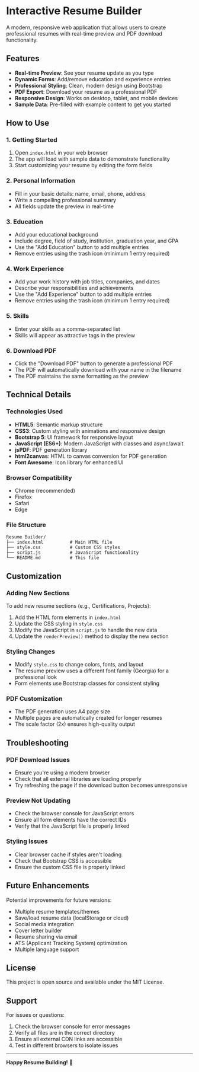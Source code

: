 # Interactive Resume Builder

A modern, responsive web application that allows users to create professional resumes with real-time preview and PDF download functionality.

## Features

- **Real-time Preview**: See your resume update as you type
- **Dynamic Forms**: Add/remove education and experience entries
- **Professional Styling**: Clean, modern design using Bootstrap
- **PDF Export**: Download your resume as a professional PDF
- **Responsive Design**: Works on desktop, tablet, and mobile devices
- **Sample Data**: Pre-filled with example content to get you started

## How to Use

### 1. Getting Started
1. Open `index.html` in your web browser
2. The app will load with sample data to demonstrate functionality
3. Start customizing your resume by editing the form fields

### 2. Personal Information
- Fill in your basic details: name, email, phone, address
- Write a compelling professional summary
- All fields update the preview in real-time

### 3. Education
- Add your educational background
- Include degree, field of study, institution, graduation year, and GPA
- Use the "Add Education" button to add multiple entries
- Remove entries using the trash icon (minimum 1 entry required)

### 4. Work Experience
- Add your work history with job titles, companies, and dates
- Describe your responsibilities and achievements
- Use the "Add Experience" button to add multiple entries
- Remove entries using the trash icon (minimum 1 entry required)

### 5. Skills
- Enter your skills as a comma-separated list
- Skills will appear as attractive tags in the preview

### 6. Download PDF
- Click the "Download PDF" button to generate a professional PDF
- The PDF will automatically download with your name in the filename
- The PDF maintains the same formatting as the preview

## Technical Details

### Technologies Used
- **HTML5**: Semantic markup structure
- **CSS3**: Custom styling with animations and responsive design
- **Bootstrap 5**: UI framework for responsive layout
- **JavaScript (ES6+)**: Modern JavaScript with classes and async/await
- **jsPDF**: PDF generation library
- **html2canvas**: HTML to canvas conversion for PDF generation
- **Font Awesome**: Icon library for enhanced UI

### Browser Compatibility
- Chrome (recommended)
- Firefox
- Safari
- Edge

### File Structure
```
Resume Builder/
├── index.html          # Main HTML file
├── style.css           # Custom CSS styles
├── script.js           # JavaScript functionality
└── README.md           # This file
```

## Customization

### Adding New Sections
To add new resume sections (e.g., Certifications, Projects):

1. Add the HTML form elements in `index.html`
2. Update the CSS styling in `style.css`
3. Modify the JavaScript in `script.js` to handle the new data
4. Update the `renderPreview()` method to display the new section

### Styling Changes
- Modify `style.css` to change colors, fonts, and layout
- The resume preview uses a different font family (Georgia) for a professional look
- Form elements use Bootstrap classes for consistent styling

### PDF Customization
- The PDF generation uses A4 page size
- Multiple pages are automatically created for longer resumes
- The scale factor (2x) ensures high-quality output

## Troubleshooting

### PDF Download Issues
- Ensure you're using a modern browser
- Check that all external libraries are loading properly
- Try refreshing the page if the download button becomes unresponsive

### Preview Not Updating
- Check the browser console for JavaScript errors
- Ensure all form elements have the correct IDs
- Verify that the JavaScript file is properly linked

### Styling Issues
- Clear browser cache if styles aren't loading
- Check that Bootstrap CSS is accessible
- Ensure the custom CSS file is properly linked

## Future Enhancements

Potential improvements for future versions:
- Multiple resume templates/themes
- Save/load resume data (localStorage or cloud)
- Social media integration
- Cover letter builder
- Resume sharing via email
- ATS (Applicant Tracking System) optimization
- Multiple language support

## License

This project is open source and available under the MIT License.

## Support

For issues or questions:
1. Check the browser console for error messages
2. Verify all files are in the correct directory
3. Ensure all external CDN links are accessible
4. Test in different browsers to isolate issues

---

**Happy Resume Building!** 🚀
